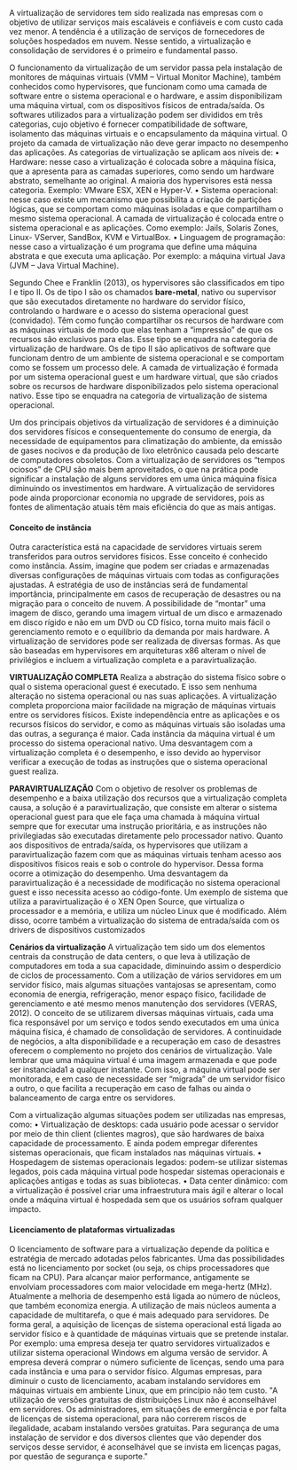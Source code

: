A virtualização de servidores tem sido realizada nas empresas com o objetivo de utilizar serviços mais escaláveis e confiáveis e com custo cada vez menor. A tendência é a utilização de serviços de fornecedores de soluções hospedados em nuvem. Nesse sentido, a virtualização e consolidação de servidores é o primeiro e fundamental passo.

O funcionamento da virtualização de um servidor passa pela instalação de monitores de máquinas virtuais (VMM – Virtual Monitor Machine), também conhecidos como hypervisores, que funcionam como uma camada de software entre o sistema operacional e o hardware, e assim disponibilizam uma máquina virtual, com os dispositivos físicos de entrada/saída. Os softwares utilizados para a virtualização podem ser divididos em três categorias, cujo objetivo é fornecer compatibilidade de software, isolamento das máquinas virtuais e o encapsulamento da máquina virtual. O projeto da camada de virtualização não deve gerar impacto no desempenho das aplicações. As categorias de virtualização se aplicam aos níveis de:
• Hardware: nesse caso a virtualização é colocada sobre a máquina física, que a apresenta para as camadas superiores, como sendo um hardware abstrato, semelhante ao original. A maioria dos
hypervisores está nessa categoria. Exemplo: VMware ESX, XEN e
Hyper-V.
• Sistema operacional: nesse caso existe um mecanismo que possibilita a criação de partições lógicas, que se comportam como
máquinas isoladas e que compartilham o mesmo sistema operacional. A camada de virtualização é colocada entre o sistema
operacional e as aplicações. Como exemplo: Jails, Solaris Zones,
Linux- VServer, SandBox, KVM e VirtualBox.
• Linguagem de programação: nesse caso a virtualização é um
programa que define uma máquina abstrata e que executa uma
aplicação. Por exemplo: a máquina virtual Java (JVM – Java
Virtual Machine).

Segundo Chee e Franklin (2013), os hypervisores são classificados em tipo I e tipo II. Os de tipo I são os chamados **bare-metal**, nativo ou supervisor que são executados diretamente no hardware do servidor físico, controlando o hardware e o acesso do sistema operacional guest (convidado). Têm como função compartilhar os recursos de hardware com as máquinas virtuais de modo que elas tenham a “impressão” de que os recursos são exclusivos para elas. Esse tipo se enquadra na categoria de virtualização de hardware. Os de tipo II são aplicativos de software que funcionam dentro de um ambiente de sistema operacional e se comportam como se fossem um processo dele. A camada de virtualização é formada por um sistema operacional guest e um hardware virtual, que são criados sobre os recursos de hardware disponibilizados pelo sistema operacional nativo. Esse tipo se enquadra na categoria de virtualização de sistema operacional.

Um dos principais objetivos da virtualização de servidores é a diminuição dos servidores físicos e consequentemente do consumo de energia, da necessidade de equipamentos para climatização do ambiente, da emissão de gases nocivos e da produção de lixo eletrônico causada pelo descarte de computadores obsoletos. Com a virtualização de servidores os “tempos ociosos” de CPU são mais bem aproveitados, o que na prática pode significar a instalação de alguns servidores em uma única máquina física diminuindo os investimentos em hardware. A virtualização de servidores pode ainda proporcionar economia no upgrade de servidores, pois as fontes de alimentação atuais têm mais eficiência do que as mais antigas.

#### Conceito de instância
Outra característica está na capacidade de servidores virtuais serem transferidos para outros servidores físicos. Esse conceito é conhecido como instância. Assim, imagine que podem ser criadas e armazenadas diversas configurações de máquinas virtuais com todas as configurações ajustadas. A estratégia de uso de instâncias será de fundamental importância, principalmente em casos de recuperação de desastres ou na migração para o conceito de nuvem. A possibilidade de “montar” uma imagem de disco, gerando uma imagem virtual de um disco e armazenado em disco rígido e não em um DVD ou CD físico, torna muito mais fácil o gerenciamento remoto e o equilíbrio da demanda por mais hardware. A virtualização de servidores pode ser realizada de diversas formas. As que são baseadas em hypervisores em arquiteturas x86 alteram o nível de privilégios e incluem a virtualização completa e a paravirtualização.

**VIRTUALIZAÇÃO COMPLETA**
Realiza a abstração do sistema físico sobre o qual o sistema operacional guest é executado. E isso sem nenhuma alteração no sistema operacional ou nas suas aplicações. A virtualização completa proporciona maior facilidade na migração de máquinas virtuais entre os servidores físicos. Existe independência entre as aplicações e os recursos físicos do servidor, e como as máquinas virtuais são isoladas uma das outras, a segurança é maior. Cada instância da máquina virtual é um processo do sistema operacional nativo.
Uma desvantagem com a virtualização completa é o desempenho, e isso devido ao hypervisor verificar a execução de todas as instruções que o sistema operacional guest realiza.

**PARAVIRTUALIZAÇÃO**
Com o objetivo de resolver os problemas de desempenho e a baixa utilização dos recursos que a virtualização completa causa, a solução é a paravirtualização, que consiste em alterar o sistema operacional guest para que ele faça uma chamada à máquina virtual sempre que for executar uma instrução prioritária, e as instruções não privilegiadas são executadas diretamente pelo processador nativo. Quanto aos dispositivos de entrada/saída, os hypervisores que utilizam a paravirtualização fazem com que as máquinas virtuais tenham acesso aos dispositivos físicos reais e sob o controle do hypervisor. Dessa forma ocorre a otimização do desempenho.
Uma desvantagem da paravirtualização é a necessidade de modificação no sistema operacional guest e isso necessita acesso ao código-fonte. Um exemplo de sistema que utiliza a paravirtualização é o XEN Open Source, que virtualiza o processador e a memória, e utiliza um núcleo Linux que é modificado. Além disso, ocorre também a virtualização do sistema de entrada/saída com os drivers de dispositivos customizados

**Cenários da virtualização**
A virtualização tem sido um dos elementos centrais da construção de data centers, o que leva à utilização de computadores em toda a sua capacidade, diminuindo assim o desperdício de ciclos de processamento. Com a utilização de vários servidores em um servidor físico, mais algumas situações vantajosas se apresentam, como economia de energia, refrigeração, menor espaço físico, facilidade de gerenciamento e até mesmo menos manutenção dos servidores (VERAS, 2012). O conceito de se utilizarem diversas máquinas virtuais, cada uma fica responsável por um serviço e todos sendo executados em uma única máquina física, é chamado de consolidação de servidores. A continuidade de negócios, a alta disponibilidade e a recuperação em caso de desastres oferecem o complemento no projeto dos cenários de virtualização. Vale lembrar que uma máquina virtual é uma imagem armazenada e que pode ser instanciada1 a qualquer instante. Com isso, a máquina virtual pode ser monitorada, e em caso de necessidade ser “migrada” de um servidor físico a outro, o que facilita a recuperação em caso de falhas ou ainda o balanceamento de carga entre os servidores.

Com a virtualização algumas situações podem ser utilizadas nas
empresas, como:
• Virtualização de desktops: cada usuário pode acessar o servidor
por meio de thin client (clientes magros), que são hardwares de
baixa capacidade de processamento. E ainda podem empregar
diferentes sistemas operacionais, que ficam instalados nas máquinas virtuais.
• Hospedagem de sistemas operacionais legados: podem-se utilizar sistemas legados, pois cada máquina virtual pode hospedar sistemas operacionais e aplicações antigas e todas as suas
bibliotecas.
• Data center dinâmico: com a virtualização é possível criar uma
infraestrutura mais ágil e alterar o local onde a máquina virtual é
hospedada sem que os usuários sofram qualquer impacto.

#### Licenciamento de plataformas virtualizadas
O licenciamento de software para a virtualização depende da política e estratégia de mercado adotadas pelos fabricantes. Uma das possibilidades está no licenciamento por socket (ou seja, os chips processadores que ficam na CPU). Para alcançar maior performance, antigamente se envolviam processadores com maior velocidade em mega-hertz (MHz). Atualmente a melhoria de desempenho está ligada ao número de núcleos, que também economiza energia. A utilização de mais núcleos aumenta a capacidade de multitarefa, o que é mais adequado para servidores. De forma geral, a aquisição de licenças de sistema operacional está ligada ao servidor físico e à quantidade de máquinas virtuais que se pretende instalar. Por exemplo: uma empresa deseja ter quatro servidores virtualizados e utilizar sistema operacional Windows em alguma versão de servidor. A empresa deverá comprar o número suficiente de licenças, sendo uma para cada instância e uma para o servidor físico. Algumas empresas, para diminuir o custo de licenciamento, acabam instalando servidores em máquinas virtuais em ambiente Linux, que em princípio não tem custo.
"A utilização de versões gratuitas de distribuições Linux não é aconselhável em servidores. Os administradores, em situações de emergência e por falta de licenças de sistema operacional, para não correrem riscos de ilegalidade, acabam instalando versões gratuitas. Para segurança de uma instalação de servidor e dos diversos clientes que vão depender dos serviços desse servidor, é aconselhável que se invista em licenças pagas, por questão de segurança e suporte."
